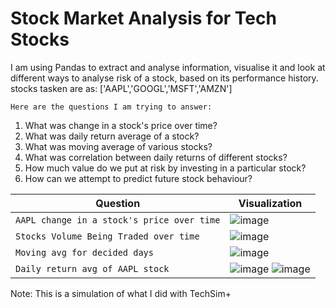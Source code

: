 # Stock Market Analysis for Tech Stocks
I am using Pandas to extract and analyse information, visualise it and look at different ways to analyse risk of a stock, based on its performance history.
stocks tasken are as: ['AAPL','GOOGL','MSFT','AMZN']

`Here are the questions I am trying to answer:`
1. What was change in a stock's price over time?
2. What was daily return average of a stock?
3. What was moving average of various stocks?
4. What was correlation between daily returns of different stocks?
5. How much value do we put at risk by investing in a particular stock?
6. How can we attempt to predict future stock behaviour?

Question | Visualization
-----|------
`AAPL change in a stock's price over time` | ![image](https://user-images.githubusercontent.com/26667491/128809809-2430fcd0-a0cc-46a4-896b-dbe5281ce098.png)
`Stocks Volume Being Traded over time` | ![image](https://user-images.githubusercontent.com/26667491/128809868-41e63922-2781-439e-8cb7-869c90a1d3be.png)
`Moving avg for decided days` | ![image](https://user-images.githubusercontent.com/26667491/128809974-0a3c7f77-e092-4cdc-89a3-f1a79a3b3480.png)
`Daily return avg of AAPL stock` | ![image](https://user-images.githubusercontent.com/26667491/128810064-0993fb39-79f9-4f0f-910b-8ebf08ccd7b6.png) ![image](https://user-images.githubusercontent.com/26667491/128810085-dbbafaf6-bf2b-4bc0-bc1c-7bcd82b7f804.png)

Note: This is a simulation of what I did with TechSim+
